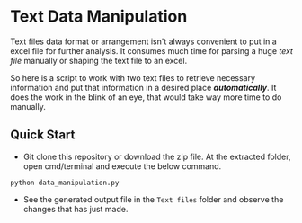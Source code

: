 # Text Data Manipulation
Text files data format or arrangement isn't always convenient to put in a excel file for further analysis.
It consumes much time for parsing a huge _text file_ manually or shaping the text file to an excel.

So here is a script to work with two text files to retrieve necessary information and put that information
in a desired place _**automatically**_. It does the work in the blink of an eye, that would take way more time to 
do manually.


## Quick Start
* Git clone this repository or download the zip file. At the extracted folder, open cmd/terminal and execute the below
command.

`python data_manipulation.py`

* See the generated output file in the `Text files` folder and observe the changes that has just made.

